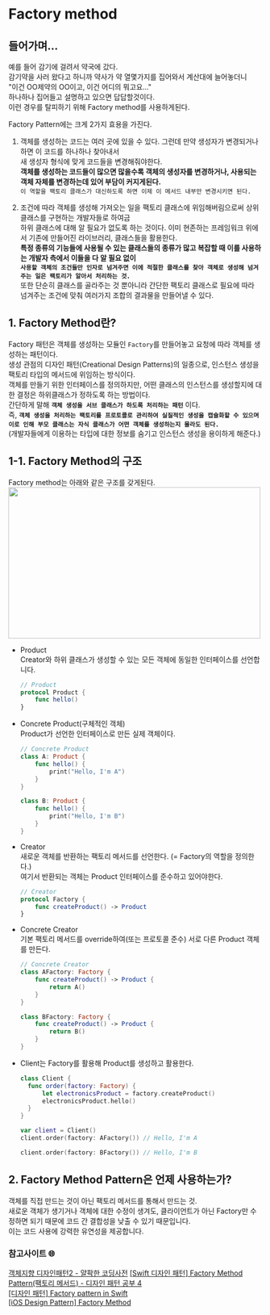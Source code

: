 # Factory method
## 들어가며...
예를 들어 감기에 걸려서 약국에 갔다.   
감기약을 사러 왔다고 하니까 약사가 약 열몇가지를 집어와서 계산대에 늘어놓더니   
"이건 OO제약의 OO이고, 이건 어디의 뭐고요..."   
하나하나 집어들고 설명하고 있으면 답답할것이다.   
이런 경우를 탈피하기 위해 Factory method를 사용하게된다.   

Factory Pattern에는 크게 2가지 효용을 가진다.
1. 객체를 생성하는 코드는 여러 곳에 있을 수 있다. 그런데 만약 생성자가 변경되거나 하면 이 코드를 하나하나 찾아내서   
새 생성자 형식에 맞게 코드들을 변경해줘야한다.   
**객체를 생성하는 코드들이 많으면 많을수록 객체의 생성자를 변경하거나, 사용되는 객체 자체를 변경하는데 있어 부담이 커지게된다.**   
`이 역할을 팩토리 클래스가 대신하도록 하면 이제 이 메서드 내부만 변경시키면 된다.`

2. 조건에 따라 객체를 생성해 가져오는 일을 팩토리 클래스에 위임해버림으로써 상위클래스를 구현하는 개발자들로 하여금   
하위 클래스에 대해 알 필요가 없도록 하는 것이다. 이미 현존하는 프레임워크 위에서 기존에 만들어진 라이브러리, 클래스들을 활용한다.   
**특정 종류의 기능들에 사용될 수 있는 클래스들의 종류가 많고 복잡할 때 이를 사용하는 개발자 측에서 이들을 다 알 필요 없이   
`사용할 객체의 조건들만 인자로 넘겨주면 이에 적절한 클래스를 찾아 객체로 생성해 넘겨주는 일은 팩토리가 알아서 처리하는 것.`**   
또한 단순히 클래스를 골라주는 것 뿐아니라 간단한 팩토리 클래스로 필요에 따라 넘겨주는 조건에 맞춰 여러가지 조합의 결과물을 만들어낼 수 있다.   

## 1. Factory Method란?
Factory 패턴은 객체를 생성하는 모듈인 `Factory`를 만들어놓고 요청에 따라 객체를 생성하는 패턴이다.   
생성 관점의 디자인 패턴(Creational Design Patterns)의 일종으로, 인스턴스 생성을 팩토리 타입의 메서드에 위임하는 방식이다.   
객체를 만들기 위한 인터페이스를 정의하지만, 어떤 클래스의 인스턴스를 생성할지에 대한 결정은 하위클래스가 정하도록 하는 방법이다.   
간단하게 말해 **`객체 생성을 서브 클래스가 하도록 처리하는 패턴`** 이다.   
즉, **`객체 생성을 처리하는 팩토리를 프로토콜로 관리하여 실질적인 생성을 캡슐화할 수 있으며`**   
**`이로 인해 부모 클래스는 자식 클래스가 어떤 객체를 생성하는지 몰라도 된다.`**   
(개발자들에게 이용하는 타입에 대한 정보를 숨기고 인스턴스 생성을 용이하게 해준다.)

## 1-1. Factory Method의 구조
Factory method는 아래와 같은 구조를 갖게된다.   
<img src="https://user-images.githubusercontent.com/92699723/193657704-81f558ff-364d-4cbf-8773-6493b5db66e3.png" width="500" height="300">   

- Product   
    Creator와 하위 클래스가 생성할 수 있는 모든 객체에 동일한 인터페이스를 선언합니다.
    ```Swift
    // Product
    protocol Product {
        func hello()
    }
    ```

- Concrete Product(구체적인 객체)   
    Product가 선언한 인터페이스로 만든 실제 객체이다.
    ```Swift
    // Concrete Product
    class A: Product {
        func hello() {
            print("Hello, I'm A")
        }
    }

    class B: Product {
        func hello() {
            print("Hello, I'm B")
        }
    }
    ```

- Creator   
    새로운 객체를 반환하는 팩토리 메서드를 선언한다. (= Factory의 역할을 정의한다.)   
    여기서 반환되는 객체는 Product 인터페이스를 준수하고 있어야한다.
    ```Swift
    // Creator
    protocol Factory {
        func createProduct() -> Product
    }
    ```

- Concrete Creator   
    기본 팩토리 메서드를 override하여(또는 프로토콜 준수) 서로 다른 Product 객체를 만든다.
    ```Swift
    // Concrete Creator
    class AFactory: Factory {
        func createProduct() -> Product {
            return A()
        }
    }

    class BFactory: Factory {
        func createProduct() -> Product {
            return B()
        }
    }
    ```
- Client는 Factory를 활용해 Product를 생성하고 활용한다.
  ```Swift
  class Client {
    func order(factory: Factory) {
        let electronicsProduct = factory.createProduct()
        electronicsProduct.hello()
    }
  }

  var client = Client()
  client.order(factory: AFactory()) // Hello, I'm A   

  client.order(factory: BFactory()) // Hello, I'm B
  ```

## 2. Factory Method Pattern은 언제 사용하는가?
객체를 직접 만드는 것이 아닌 팩토리 메서드를 통해서 만드는 것.   
새로운 객체가 생기거나 객체에 대한 수정이 생겨도, 클라이언트가 아닌 Factory만 수정하면 되기 때문에 코드 간 결합성을 낮출 수 있기 때문입니다.   
이는 코드 사용에 강력한 유연성을 제공합니다. 


### 참고사이트 🌐
[객체지향 디자인패턴2 - 얄팍한 코딩사전](https://www.youtube.com/watch?v=q3_WXP9pPUQ&t=74s)
[[Swift 디자인 패턴] Factory Method Pattern(팩토리 메서드) - 디자인 패턴 공부 4](https://icksw.tistory.com/237)   
[[디자인 패턴] Factory pattern in Swift](https://velog.io/@ryan-son/%EB%94%94%EC%9E%90%EC%9D%B8-%ED%8C%A8%ED%84%B4-Factory-pattern-in-Swift)   
[[iOS Design Pattern] Factory Method](https://inuplace.tistory.com/1170)